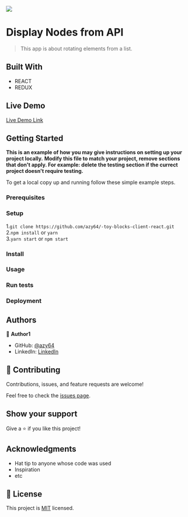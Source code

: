 ![](https://img.shields.io/badge/Microverse-blueviolet)

# Display Nodes from API

> This app is about rotating elements from a list.



## Built With

- REACT
- REDUX

## Live Demo

[Live Demo Link](https://livedemo.com)


## Getting Started

**This is an example of how you may give instructions on setting up your project locally.**
**Modify this file to match your project, remove sections that don't apply. For example: delete the testing section if the currect project doesn't require testing.**


To get a local copy up and running follow these simple example steps.

### Prerequisites

### Setup

1.`git clone https://github.com/azy64/-toy-blocks-client-react.git `<br>
2.`npm install` or `yarn `<br>
3.`yarn start` or `npm start`<br>

### Install

### Usage

### Run tests

### Deployment



## Authors

👤 **Author1**

- GitHub: [@azy64](https://github.com/azy64)
- LinkedIn: [LinkedIn](https://www.linkedin.com/in/azaria-saidi-524780112/)


## 🤝 Contributing

Contributions, issues, and feature requests are welcome!

Feel free to check the [issues page](../../issues/).

## Show your support

Give a ⭐️ if you like this project!

## Acknowledgments

- Hat tip to anyone whose code was used
- Inspiration
- etc

## 📝 License

This project is [MIT](./MIT.md) licensed.